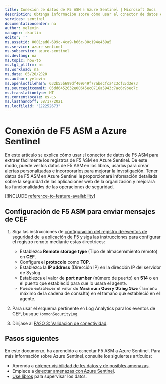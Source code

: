 ```yaml
---
title: Conexión de datos de F5 ASM a Azure Sentinel | Microsoft Docs
description: Obtenga información sobre cómo usar el conector de datos de F5 ASM para extraer los registros de F5 ASM en Azure Sentinel. Vea los datos de F5 ASM en los libros, cree alertas y mejore la investigación.
services: sentinel
documentationcenter: na
author: yelevin
manager: rkarlin
editor: ''
ms.assetid: 0001cad6-699c-4ca9-b66c-80c194e439a5
ms.service: azure-sentinel
ms.subservice: azure-sentinel
ms.devlang: na
ms.topic: how-to
ms.tgt_pltfrm: na
ms.workload: na
ms.date: 05/20/2020
ms.author: yelevin
ms.openlocfilehash: 632b55b699df409049f77abecfca4c3cf75d3e73
ms.sourcegitcommit: 05dd6452632e00645ec0716a5943c7ac6c9bec7c
ms.translationtype: HT
ms.contentlocale: es-ES
ms.lasthandoff: 08/17/2021
ms.locfileid: "122252673"
---
```

# <a name="connect-f5-asm-to-azure-sentinel"></a>Conexión de F5 ASM a Azure Sentinel

En este artículo se explica cómo usar el conector de datos de F5 ASM para extraer fácilmente los registros de F5 ASM en Azure Sentinel. De este modo, puede ver los datos de F5 ASM en los libros, usarlos para crear alertas personalizadas e incorporarlos para mejorar la investigación. Tener datos de F5 ASM en Azure Sentinel le proporcionará información detallada sobre la seguridad de las aplicaciones web de la organización y mejorará las funcionalidades de las operaciones de seguridad. 

[!INCLUDE [reference-to-feature-availability](includes/reference-to-feature-availability.md)]

## <a name="configure-your-f5-asm-to-send-cef-messages"></a>Configuración de F5 ASM para enviar mensajes de CEF

1. Siga las instrucciones de [configuración del registro de eventos de seguridad de la aplicación de F5](https://techdocs.f5.com/kb/en-us/products/big-ip_asm/manuals/product/asm-implementations-11-5-0/12.html) y siga las instrucciones para configurar el registro remoto mediante estas directrices:
   - Establezca **Remote storage type** (Tipo de almacenamiento remoto) en **CEF**.
   - Configure el **protocolo** como **TCP**.
   - Establezca la **IP address** (Dirección IP) en la dirección IP del servidor de Syslog.
   - Establezca el valor de **port number** (número de puerto) en **514** o en el puerto que estableció para que lo usara el agente.
   - Puede establecer el valor de **Maximum Query String Size** (Tamaño máximo de la cadena de consulta) en el tamaño que estableció en el agente.

1. Para usar el esquema pertinente en Log Analytics para los eventos de CEF, busque `CommonSecurityLog`.

1. Diríjase al [PASO 3: Validación de conectividad](connect-cef-verify.md).


## <a name="next-steps"></a>Pasos siguientes
En este documento, ha aprendido a conectar F5 ASM a Azure Sentinel. Para más información sobre Azure Sentinel, consulte los siguientes artículos:
- Aprenda a [obtener visibilidad de los datos y de posibles amenazas](get-visibility.md).
- Empiece a [detectar amenazas con Azure Sentinel](./detect-threats-built-in.md).
- [Use libros](monitor-your-data.md) para supervisar los datos.
